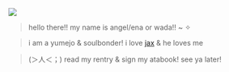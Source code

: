 ![](https://media.tenor.com/U-CW_-kw47sAAAAi/wadanohara-wadda.gif)

> hello there!! my name is angel/ena or wada!! ~ ✧

> i am a yumejo & soulbonder! i love [jax](https://tadc.fandom.com/wiki/Jax) & he loves me

> (＞人＜；) read my rentry & sign my atabook! see ya later!

